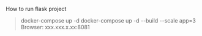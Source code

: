 How to run flask project

> docker-compose up -d 
> docker-compose up -d --build --scale app=3
> Browser: xxx.xxx.x.xx:8081
